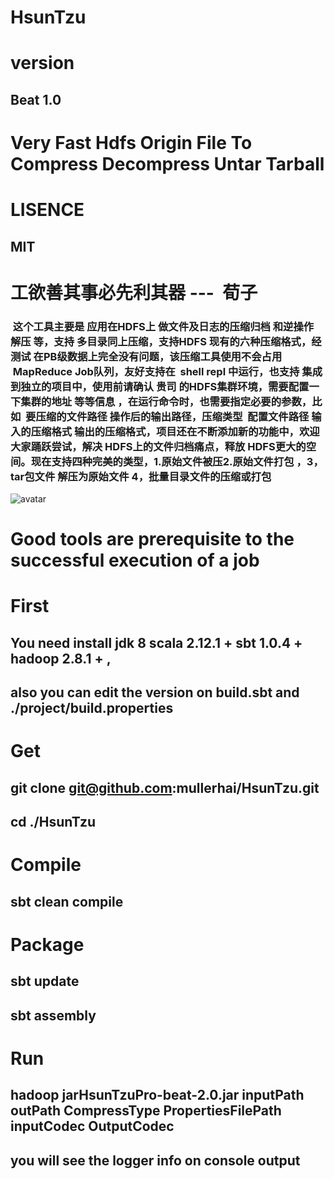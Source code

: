# HsunTzu

# version 
## Beat 1.0

#  Very Fast  Hdfs  Origin File  To  Compress  Decompress Untar Tarball 

# LISENCE
##  MIT

#  工欲善其事必先利其器  ---  荀子

###  这个工具主要是 应用在HDFS上 做文件及日志的压缩归档 和逆操作 解压 等，支持 多目录同上压缩，支持HDFS 现有的六种压缩格式，经测试 在PB级数据上完全没有问题，该压缩工具使用不会占用  MapReduce Job队列，友好支持在  shell repl 中运行，也支持 集成到独立的项目中，使用前请确认 贵司 的HDFS集群环境，需要配置一下集群的地址 等等信息 ，在运行命令时，也需要指定必要的参数，比如  要压缩的文件路径 操作后的输出路径，压缩类型  配置文件路径 输入的压缩格式 输出的压缩格式，项目还在不断添加新的功能中，欢迎大家踊跃尝试，解决 HDFS上的文件归档痛点，释放 HDFS更大的空间。现在支持四种完美的类型，1.原始文件被压2.原始文件打包 ，3，tar包文件 解压为原始文件  4，批量目录文件的压缩或打包



![avatar](https://timgsa.baidu.com/timg?image&quality=80&size=b9999_10000&sec=1514649799522&di=447db98a2ec75e64828d4f09540924c3&imgtype=0&src=http%3A%2F%2Fimgtu.lishiquwen.com%2F20160924%2F9d3c1aa228ede64a7d615b17b64d73f0.jpg)

# Good tools are prerequisite to the successful execution of a job

# First 
##  You  need   install  jdk 8   scala 2.12.1 +  sbt 1.0.4 +  hadoop 2.8.1 +  ,
##  also   you can edit the version  on build.sbt and ./project/build.properties

# Get 

## git clone git@github.com:mullerhai/HsunTzu.git 
## cd  ./HsunTzu 

# Compile

##  sbt clean compile

# Package

## sbt update
## sbt assembly

# Run 

## hadoop jarHsunTzuPro-beat-2.0.jar  inputPath outPath CompressType  PropertiesFilePath  inputCodec  OutputCodec 

## you will see the  logger info  on  console output 

